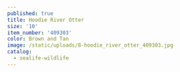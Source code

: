 ```yaml
---
published: true
title: Hoodie River Otter
size: '10'
item_number: '409303'
color: Brown and Tan
image: /static/uploads/8-hoodie_river_otter_409303.jpg
catalog:
  - sealife-wildlife
---
```



